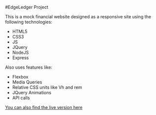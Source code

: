 #EdgeLedger Project

This is a mock financial website designed as a responsive site using the following technologies:

* HTML5
* CSS3
* JS
* JQuery
* NodeJS
* Express

Also uses features like:

* Flexbox
* Media Queries
* Relative CSS units like Vh and rem
* JQuery Animations
* API calls

[You can also find the live version here](https://www.google.com)